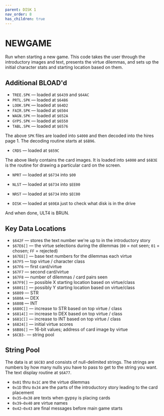 ```yaml
---
parent: DISK 1
nav_order: 8
has_children: true
---
```


# NEWGAME

Run when starting a new game. This code takes the user through the introductory images and text, presents the virtue dilemmas, and sets up the initial character stats and starting location based on them.

## Additional BLOAD'd

* `TREE.SPK` — loaded at `$6439` and `$64AC`
* `PRTL.SPK` — loaded at `$6486`
* `LOOK.SPK` — loaded at `$64D2`
* `FAIR.SPK` — loaded at `$6504`
* `WAGN.SPK` — loaded at `$652A`
* `GYPS.SPK` — loaded at `$6550`
* `TABL.SPK` — loaded at `$6576`

The above `SPK` files are loaded into `$4000` and then decoded into the hires page 1. The decoding routine starts at `$6B96`.

* `CRDS` — loaded at `$659C`

The above likely contains the card images. It is loaded into `$4000` and `$6B3E` is the routine for drawing a particular card on the screen.

* `NPRT` — loaded at `$6734` into `$00`
* `NLST` — loaded at `$6734` into `$EE00`
* `NRST` — loaded at `$6734` into `$EC00`

* `DISK` — loaded at `$69EA` just to check what disk is in the drive

And when done, ULT4 is BRUN.

## Key Data Locations

* `$642F` — stores the text number we're up to in the introductory story
* `$67E6[]` — the virtue selections during the dilemmas (`00` = not seen; `01` = chosen; `FF` = rejected)
* `$67EE[]` — base text numbers for the dilemmas each virtue
* `$67F5` — top virtue / character class
* `$67F6` — first card/virtue
* `$67F7` — second card/virtue
* `$67F8` — number of dilemmas / card pairs seen
* `$67F9[]` — possible X starting location based on virtue/class
* `$6801[]` — possibly Y starting location based on virtue/class
* `$6809` — STR
* `$680A` — DEX
* `$680B` — INT
* `$680C[]` — increase to STR based on top virtue / class
* `$6814[]` — increase to DEX based on top virtue / class
* `$681C[]` — increase to INT based on top virtue / class
* `$6824[]` — initial virtue scores
* `$6B86[]` — 16-bit values; address of card image by virtue
* `$6CB3-` — string pool

## String Pool

The data is at `$6CB3` and consists of null-delimited strings. The strings are numbers by how many nulls you have to pass to get to the string you want. The text display routine at `$6A77`.

* `0x01` thru `0x1C` are the virtue dilemmas
* `0x1D` thru `0x34` are the parts of the introductory story leading to the card placement
* `0x35–0x38` are texts when gypsy is placing cards
* `0x39–0x40` are virtue names
* `0x42–0x43` are final messages before main game starts